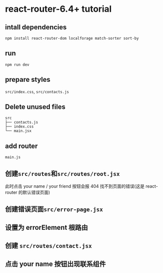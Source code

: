 # react-router-6.4+ tutorial

## intall dependencies

```
npm install react-router-dom localforage match-sorter sort-by
```

## run

```
npm run dev
```

## prepare styles

`src/index.css`, `src/contacts.js`

## Delete unused files

```
src
├── contacts.js
├── index.css
└── main.jsx
```

## add router

`main.js`

## 创建`src/routes`和`src/routes/root.jsx`

此时点击 your name / your friend 按钮会报 404 找不到页面的错误(这是 react-router 的默认错误页面)

## 创建错误页面`src/error-page.jsx`

## 设置<ErrorPage>为 errorElement 根路由

## 创建 `src/routes/contact.jsx`

## 点击 your name 按钮出现联系组件
